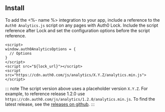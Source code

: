 ## Install

To add the <%- name %> integration to your app, include a reference to the `Auth0 Analytics.js` script on any pages with Auth0 Lock. Include the script reference after Lock and set the configuration options before the script reference.

```
<script>
window.auth0AnalyticsOptions = {
  // Options
}
</script>
<script src="${lock_url}"></script>
<script src="https://cdn.auth0.com/js/analytics/X.Y.Z/analytics.min.js"></script>
```

::: note
The script version above uses a placeholder version `X.Y.Z`. For example, to reference release 1.2.0 use `https://cdn.auth0.com/js/analytics/1.2.0/analytics.min.js`. To find the latest release, see the [releases on github](https://github.com/auth0/auth0-analytics.js/releases/).
:::